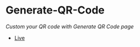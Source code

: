 # Generate-QR-Code
*Custom your QR code with Generate QR Code page*
- [Live](https://phunlh2001.github.io/Generate-QR-Code/)
